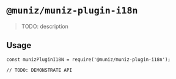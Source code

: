 # `@muniz/muniz-plugin-i18n`

> TODO: description

## Usage

```
const munizPluginI18N = require('@muniz/muniz-plugin-i18n');

// TODO: DEMONSTRATE API
```
